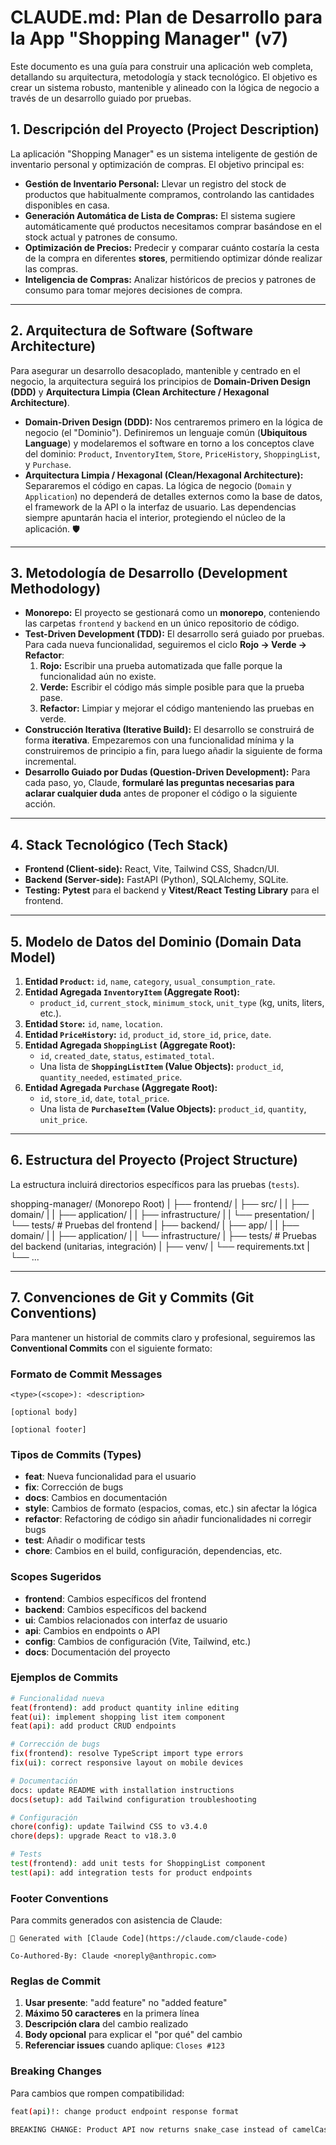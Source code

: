 # CLAUDE.md: Plan de Desarrollo para la App "Shopping Manager" (v7)

Este documento es una guía para construir una aplicación web completa, detallando su arquitectura, metodología y stack tecnológico. El objetivo es crear un sistema robusto, mantenible y alineado con la lógica de negocio a través de un desarrollo guiado por pruebas.

## 1. Descripción del Proyecto (Project Description)

La aplicación "Shopping Manager" es un sistema inteligente de gestión de inventario personal y optimización de compras. El objetivo principal es:

* **Gestión de Inventario Personal:** Llevar un registro del stock de productos que habitualmente compramos, controlando las cantidades disponibles en casa.
* **Generación Automática de Lista de Compras:** El sistema sugiere automáticamente qué productos necesitamos comprar basándose en el stock actual y patrones de consumo.
* **Optimización de Precios:** Predecir y comparar cuánto costaría la cesta de la compra en diferentes **stores**, permitiendo optimizar dónde realizar las compras.
* **Inteligencia de Compras:** Analizar históricos de precios y patrones de consumo para tomar mejores decisiones de compra.

---

## 2. Arquitectura de Software (Software Architecture)

Para asegurar un desarrollo desacoplado, mantenible y centrado en el negocio, la arquitectura seguirá los principios de **Domain-Driven Design (DDD)** y **Arquitectura Limpia (Clean Architecture / Hexagonal Architecture)**.

* **Domain-Driven Design (DDD):** Nos centraremos primero en la lógica de negocio (el "Dominio"). Definiremos un lenguaje común (**Ubiquitous Language**) y modelaremos el software en torno a los conceptos clave del dominio: `Product`, `InventoryItem`, `Store`, `PriceHistory`, `ShoppingList`, y `Purchase`.
* **Arquitectura Limpia / Hexagonal (Clean/Hexagonal Architecture):** Separaremos el código en capas. La lógica de negocio (`Domain` y `Application`) no dependerá de detalles externos como la base de datos, el framework de la API o la interfaz de usuario. Las dependencias siempre apuntarán hacia el interior, protegiendo el núcleo de la aplicación. 🛡️

---

## 3. Metodología de Desarrollo (Development Methodology)

* **Monorepo:** El proyecto se gestionará como un **monorepo**, conteniendo las carpetas `frontend` y `backend` en un único repositorio de código.
* **Test-Driven Development (TDD):** El desarrollo será guiado por pruebas. Para cada nueva funcionalidad, seguiremos el ciclo **Rojo -> Verde -> Refactor**:
    1.  **Rojo:** Escribir una prueba automatizada que falle porque la funcionalidad aún no existe.
    2.  **Verde:** Escribir el código más simple posible para que la prueba pase.
    3.  **Refactor:** Limpiar y mejorar el código manteniendo las pruebas en verde.
* **Construcción Iterativa (Iterative Build):** El desarrollo se construirá de forma **iterativa**. Empezaremos con una funcionalidad mínima y la construiremos de principio a fin, para luego añadir la siguiente de forma incremental.
* **Desarrollo Guiado por Dudas (Question-Driven Development):** Para cada paso, yo, Claude, **formularé las preguntas necesarias para aclarar cualquier duda** antes de proponer el código o la siguiente acción.

---

## 4. Stack Tecnológico (Tech Stack)

* **Frontend (Client-side):** React, Vite, Tailwind CSS, Shadcn/UI.
* **Backend (Server-side):** FastAPI (Python), SQLAlchemy, SQLite.
* **Testing:** **Pytest** para el backend y **Vitest/React Testing Library** para el frontend.

---

## 5. Modelo de Datos del Dominio (Domain Data Model)

1.  **Entidad `Product`:** `id`, `name`, `category`, `usual_consumption_rate`.
2.  **Entidad Agregada `InventoryItem` (Aggregate Root):**
    * `product_id`, `current_stock`, `minimum_stock`, `unit_type` (kg, units, liters, etc.).
3.  **Entidad `Store`:** `id`, `name`, `location`.
4.  **Entidad `PriceHistory`:** `id`, `product_id`, `store_id`, `price`, `date`.
5.  **Entidad Agregada `ShoppingList` (Aggregate Root):**
    * `id`, `created_date`, `status`, `estimated_total`.
    * Una lista de **`ShoppingListItem` (Value Objects):** `product_id`, `quantity_needed`, `estimated_price`.
6.  **Entidad Agregada `Purchase` (Aggregate Root):**
    * `id`, `store_id`, `date`, `total_price`.
    * Una lista de **`PurchaseItem` (Value Objects):** `product_id`, `quantity`, `unit_price`.

---

## 6. Estructura del Proyecto (Project Structure)

La estructura incluirá directorios específicos para las pruebas (`tests`).

shopping-manager/  (Monorepo Root)
|
├── frontend/
|   ├── src/
|   |   ├── domain/
|   |   ├── application/
|   |   ├── infrastructure/
|   |   └── presentation/
|   └── tests/              # Pruebas del frontend
|
├── backend/
|   ├── app/
|   |   ├── domain/
|   |   ├── application/
|   |   └── infrastructure/
|   ├── tests/              # Pruebas del backend (unitarias, integración)
|   ├── venv/
|   └── requirements.txt
|
└── ...

---

## 7. Convenciones de Git y Commits (Git Conventions)

Para mantener un historial de commits claro y profesional, seguiremos las **Conventional Commits** con el siguiente formato:

### **Formato de Commit Messages**

```
<type>(<scope>): <description>

[optional body]

[optional footer]
```

### **Tipos de Commits (Types)**

* **feat**: Nueva funcionalidad para el usuario
* **fix**: Corrección de bugs
* **docs**: Cambios en documentación
* **style**: Cambios de formato (espacios, comas, etc.) sin afectar la lógica
* **refactor**: Refactoring de código sin añadir funcionalidades ni corregir bugs
* **test**: Añadir o modificar tests
* **chore**: Cambios en el build, configuración, dependencias, etc.

### **Scopes Sugeridos**

* **frontend**: Cambios específicos del frontend
* **backend**: Cambios específicos del backend
* **ui**: Cambios relacionados con interfaz de usuario
* **api**: Cambios en endpoints o API
* **config**: Cambios de configuración (Vite, Tailwind, etc.)
* **docs**: Documentación del proyecto

### **Ejemplos de Commits**

```bash
# Funcionalidad nueva
feat(frontend): add product quantity inline editing
feat(ui): implement shopping list item component
feat(api): add product CRUD endpoints

# Corrección de bugs
fix(frontend): resolve TypeScript import type errors
fix(ui): correct responsive layout on mobile devices

# Documentación
docs: update README with installation instructions
docs(setup): add Tailwind configuration troubleshooting

# Configuración
chore(config): update Tailwind CSS to v3.4.0
chore(deps): upgrade React to v18.3.0

# Tests
test(frontend): add unit tests for ShoppingList component
test(api): add integration tests for product endpoints
```

### **Footer Conventions**

Para commits generados con asistencia de Claude:

```
🤖 Generated with [Claude Code](https://claude.com/claude-code)

Co-Authored-By: Claude <noreply@anthropic.com>
```

### **Reglas de Commit**

1. **Usar presente**: "add feature" no "added feature"
2. **Máximo 50 caracteres** en la primera línea
3. **Descripción clara** del cambio realizado
4. **Body opcional** para explicar el "por qué" del cambio
5. **Referenciar issues** cuando aplique: `Closes #123`

### **Breaking Changes**

Para cambios que rompen compatibilidad:

```bash
feat(api)!: change product endpoint response format

BREAKING CHANGE: Product API now returns snake_case instead of camelCase
```


